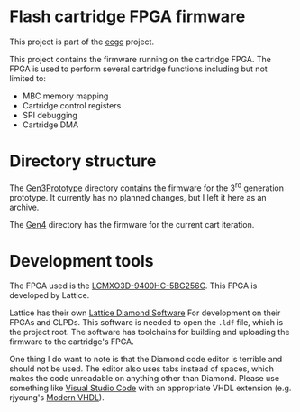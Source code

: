 # Flash cartridge FPGA firmware

This project is part of the [ecgc](https://efacdev.nl/pages/project/?name=ecgc)
project.

This project contains the firmware running on the cartridge FPGA.
The FPGA is used to perform several cartridge functions including but not
limited to:
- MBC memory mapping
- Cartridge control registers
- SPI debugging
- Cartridge DMA

# Directory structure

The [Gen3Prototype](/Gen3Prototype) directory contains the firmware for the
3<sup>rd</sup> generation prototype.
It currently has no planned changes,
but I left it here as an archive.

The [Gen4](/Gen4) directory has the firmware for the current cart iteration.

# Development tools

The FPGA used is the [LCMXO3D-9400HC-5BG256C](https://nl.mouser.com/ProductDetail/Lattice/LCMXO3D-9400HC-5BG256C?qs=P1JMDcb91o6QDVkyLV%2FaZw%3D%3D).
This FPGA is developed by Lattice.

Lattice has their own [Lattice Diamond Software](https://www.latticesemi.com/latticediamond)
For development on their FPGAs and CLPDs.
This software is needed to open the `.ldf` file, which is the project root.
The software has toolchains for building and uploading the firmware to the
cartridge's FPGA.

One thing I do want to note is that the Diamond code editor is terrible and 
should not be used.
The editor also uses tabs instead of spaces,
which makes the code unreadable on anything other than Diamond.
Please use something like [Visual Studio Code](https://code.visualstudio.com/download)
with an appropriate VHDL extension (e.g. rjyoung's [Modern VHDL](https://github.com/richjyoung/vscode-modern-vhdl)).